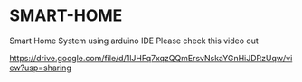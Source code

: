 # SMART-HOME
Smart Home System using arduino IDE
Please check this video out

https://drive.google.com/file/d/1lJHFq7xqzQQmErsvNskaYGnHiJDRzUqw/view?usp=sharing 
